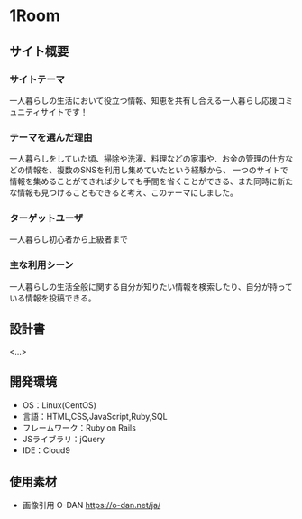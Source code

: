 # 1Room

## サイト概要
### サイトテーマ
一人暮らしの生活において役立つ情報、知恵を共有し合える一人暮らし応援コミュニティサイトです！

### テーマを選んだ理由
一人暮らしをしていた頃、掃除や洗濯、料理などの家事や、お金の管理の仕方などの情報を、複数のSNSを利用し集めていたという経験から、
一つのサイトで情報を集めることができれば少しでも手間を省くことができる、また同時に新たな情報も見つけることもできると考え、このテーマにしました。

### ターゲットユーザ
一人暮らし初心者から上級者まで

### 主な利用シーン
一人暮らしの生活全般に関する自分が知りたい情報を検索したり、自分が持っている情報を投稿できる。

## 設計書
<...>

## 開発環境
- OS：Linux(CentOS)
- 言語：HTML,CSS,JavaScript,Ruby,SQL
- フレームワーク：Ruby on Rails
- JSライブラリ：jQuery
- IDE：Cloud9

## 使用素材
- 画像引用 O-DAN  https://o-dan.net/ja/
